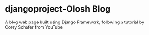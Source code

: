 # djangoproject-Olosh Blog
A blog web page built using Django Framework, following a tutorial by Corey Schafer from YouTube
